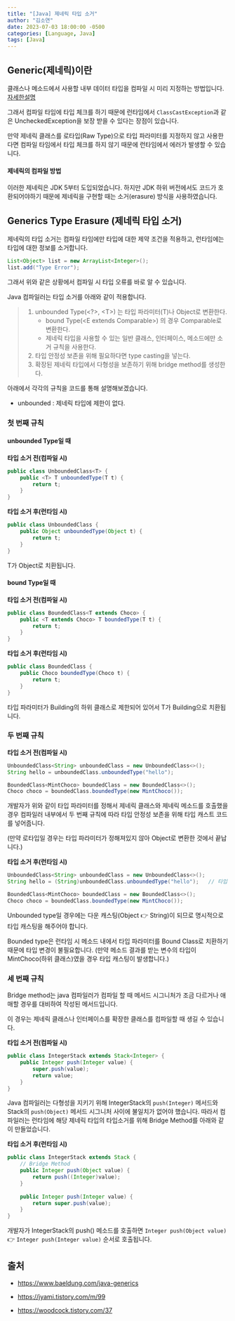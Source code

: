 ```yaml
---
title: "[Java] 제네릭 타입 소거"
author: "김소연"
date: 2023-07-03 18:00:00 -0500
categories: [Language, Java]
tags: [Java]
---
```




## Generic(제네릭)이란

클래스나 메소드에서 사용할 내부 데이터 타입을 컴파일 시 미리 지정하는 방법입니다. [자세한설명](https://km-so-yeon.github.io/posts/Language-Generics/)

그래서 컴파일 타임에 타입 체크를 하기 때문에 런타임에서 `ClassCastException`과 같은 UncheckedException을 보장 받을 수 있다는 장점이 있습니다.

만약 제네릭 클래스를 로타입(Raw Type)으로 타입 파라미터를 지정하지 않고 사용한다면 컴파일 타임에서 타입 체크를 하지 않기 때문에 런타임에서 에러가 발생할 수 있습니다.



#### 제네릭의 컴파일 방법

이러한 제네릭은 JDK 5부터 도입되었습니다. 하지만 JDK 하위 버전에서도 코드가 호환되어야하기 때문에 제네릭을 구현할 때는 소거(erasure) 방식을 사용하였습니다.



## Generics Type Erasure (제네릭 타입 소거)

제네릭의 타입 소거는 컴파일 타임에만 타입에 대한 제약 조건을 적용하고, 
런타임에는 타입에 대한 정보를 소거합니다.

```java
List<Object> list = new ArrayList<Integer>();
list.add("Type Error");
```

그래서 위와 같은 상황에서 컴파일 시 타입 오류를 바로 알 수 있습니다.



Java 컴파일러는 타입 소거를 아래와 같이 적용합니다.

> 1. unbounded Type(\<?\>, \<T\>) 는 타입 파라미터(T)나 Object로 변환한다. 
>    - bound Type(\<E extends Comparable\>) 의 경우 Comparable로 변환한다.
>    - 제네릭 타입을 사용할 수 있는 일반 클래스, 인터페이스, 메소드에만 소거 규칙을 사용한다.
> 2. 타입 안정성 보존을 위해 필요하다면 type casting을 넣는다.
> 3. 확장된 제네릭 타입에서 다형성을 보존하기 위해 bridge method를 생성한다.

아래에서 각각의 규칙을 코드를 통해 설명해보겠습니다.

+ unbounded : 제네릭 타입에 제한이 없다.



### 첫 번째 규칙

#### unbounded Type일 때

**타입 소거 전(컴파일 시)**

```java
public class UnboundedClass<T> {
    public <T> T unboundedType(T t) {
        return t;
    }
}
```

**타입 소거 후(런타임 시)**

```java
public class UnboundedClass {
    public Object unboundedType(Object t) {
        return t;
    }
}
```

T가 Object로 치환됩니다.



#### bound Type일 때

**타입 소거 전(컴파일 시)**

```java
public class BoundedClass<T extends Choco> {
    public <T extends Choco> T boundedType(T t) {
        return t;
    }
}
```

**타입 소거 후(런타임 시)**

```java
public class BoundedClass {
    public Choco boundedType(Choco t) {
        return t;
    }
}
```

타입 파라미터가 Building의 하위 클래스로 제한되어 있어서 T가 Building으로 치환됩니다.



### 두 번째 규칙

**타입 소거 전(컴파일 시)**

```java
UnboundedClass<String> unboundedClass = new UnboundedClass<>();
String hello = unboundedClass.unboundedType("hello");

BoundedClass<MintChoco> boundedClass = new BoundedClass<>();
Choco choco = boundedClass.boundedType(new MintChoco());
```

개발자가 위와 같이 타입 파라미터를 정해서 제네릭 클래스와 제네릭 메소드를 호출했을 경우
컴파일러 내부에서 두 번째 규칙에 따라 타입 안정성 보존을 위해 타입 캐스트 코드를 넣어줍니다.

(만약 로타입일 경우는 타입 파라미터가 정해져있지 않아 Object로 변환한 것에서 끝납니다.)

**타입 소거 후(런타임 시)**

```java
UnboundedClass<String> unboundedClass = new UnboundedClass<>();
String hello = (String)unboundedClass.unboundedType("hello");	// 타입 캐스팅

BoundedClass<MintChoco> boundedClass = new BoundedClass<>();
Choco choco = boundedClass.boundedType(new MintChoco());
```

Unbounded type일 경우에는 
다운 캐스팅(Object 👉 String)이 되므로 명시적으로 타입 캐스팅을 해주어야 합니다. 

Bounded type은 
런타임 시 메소드 내에서 타입 파라미터를 Bound Class로 치환하기 때문에 타입 변경이 불필요합니다.
(만약 메소드 결과를 받는 변수의 타입이 MintChoco(하위 클래스)였을 경우 타입 캐스팅이 발생합니다.)



### 세 번째 규칙

Bridge method는 java 컴파일러가 컴파일 할 때 메서드 시그니처가 조금 다르거나 애매할 경우를 대비하여 작성된 메서드입니다.

이 경우는 제네릭 클래스나 인터페이스를 확장한 클래스를 컴파일할 때 생길 수 있습니다.

**타입 소거 전(컴파일 시)**

```java
public class IntegerStack extends Stack<Integer> {
    public Integer push(Integer value) {
        super.push(value);
        return value;
    }
}
```

Java 컴파일러는 다형성을 지키기 위해 IntegerStack의 `push(Integer)` 메서드와 Stack의 `push(Object)` 메서드 시그니처 사이에 불일치가 없어야 했습니다. 따라서 컴파일러는 런타임에 해당 제네릭 타입의 타입소거를 위해 Bridge Method를 아래와 같이 만들었습니다.

**타입 소거 후(런타임 시)**

```java
public class IntegerStack extends Stack {
    // Bridge Method
    public Integer push(Object value) {
        return push((Integer)value);
    }
    
    public Integer push(Integer value) {
        return super.push(value);
    }
}
```

개발자가 IntegerStack의 push() 메소드를 호출하면
 `Integer push(Object value)`  👉 `Integer push(Integer value)` 순서로 호출됩니다.







## 출처

- https://www.baeldung.com/java-generics

- https://jyami.tistory.com/m/99
- https://woodcock.tistory.com/37